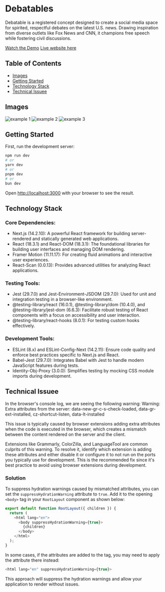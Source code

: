 # Debatables

Debatable is a registered concept designed to create a social media space for spirited, respectful debates on the latest U.S. news. Drawing inspiration from diverse outlets like Fox News and CNN, it champions free speech while fostering civil discussions.

[Watch the Demo](...)
[Live website here](https://debatables-nine.vercel.app/)

## Table of Contents
* [Images](#images)
* [Getting Started](#getting-started)
* [Technology Stack](#technology-stack)
* [Technical Issuee](#technical-issuee)

## Images

![example 1](https://raw.githubusercontent.com/imoralescs/images/refs/heads/main/debatables/Screenshot%20from%202024-11-22%2001-15-31.png)
![example 2](https://raw.githubusercontent.com/imoralescs/images/refs/heads/main/debatables/Screenshot%20from%202024-11-22%2001-15-39.png)
![example 3](https://raw.githubusercontent.com/imoralescs/images/refs/heads/main/debatables/Screenshot%20from%202024-11-22%2001-15-55.png)

## Getting Started

First, run the development server:

```bash
npm run dev
# or
yarn dev
# or
pnpm dev
# or
bun dev
```

Open [http://localhost:3000](http://localhost:3000) with your browser to see the result.

## Technology Stack

### Core Dependencies:
- Next.js (14.2.10): A powerful React framework for building server-rendered and statically generated web applications.
- React (18.3.1) and React-DOM (18.3.1): The foundational libraries for building user interfaces and managing DOM rendering.
- Framer Motion (11.11.17): For creating fluid animations and interactive user experiences.
- React-Scan (0.0.13): Provides advanced utilities for analyzing React applications.

### Testing Tools:
- Jest (29.7.0) and Jest-Environment-JSDOM (29.7.0): Used for unit and integration testing in a browser-like environment.
- @testing-library/react (16.0.1), @testing-library/dom (10.4.0), and @testing-library/jest-dom (6.6.3): Facilitate robust testing of React components with a focus on accessibility and user interaction.
- @testing-library/react-hooks (8.0.1): For testing custom hooks effectively.

### Development Tools:
- ESLint (8.x) and ESLint-Config-Next (14.2.11): Ensure code quality and enforce best practices specific to Next.js and React.
- Babel-Jest (29.7.0): Integrates Babel with Jest to handle modern JavaScript features during tests.
- Identity-Obj-Proxy (3.0.0): Simplifies testing by mocking CSS module imports during development.

## Technical Issuee

In the browser's console log, we are seeing the following warning:
Warning: Extra attributes from the server: data-new-gr-c-s-check-loaded, data-gr-ext-installed, cz-shortcut-listen, data-lt-installed

This issue is typically caused by browser extensions adding extra attributes when the code is executed in the browser, which creates a mismatch between the content rendered on the server and the client.

Extensions like Grammarly, ColorZilla, and LanguageTool are common culprits of this warning. To resolve it, identify which extension is adding these attributes and either disable it or configure it to not run on the ports you typically use for development. This is the recommended fix since it's best practice to avoid using browser extensions during development.

### Solution

To suppress hydration warnings caused by mismatched attributes, you can set the `suppressHydrationWarning` attribute to `true`. Add it to the opening `<body>` tag in your `RootLayout` component as shown below:

```js
export default function RootLayout({ children }) {
  return (
    <html lang="en">
      <body suppressHydrationWarning={true}>
        {children}
      </body>
    </html>
  );
}
```

In some cases, if the attributes are added to the <html> tag, you may need to apply the attribute there instead:

```js
<html lang="en" suppressHydrationWarning={true}>
```

This approach will suppress the hydration warnings and allow your application to render without issues.
